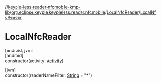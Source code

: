 //[keyple-less-reader-nfcmobile-kmp-lib](../../../index.md)/[org.eclipse.keyple.keypleless.reader.nfcmobile](../index.md)/[LocalNfcReader](index.md)/[LocalNfcReader](-local-nfc-reader.md)

# LocalNfcReader

[android, jvm]\
[android]\
constructor(activity: [Activity](https://developer.android.com/reference/kotlin/android/app/Activity.html))

[jvm]\
constructor(readerNameFilter: [String](https://kotlinlang.org/api/latest/jvm/stdlib/kotlin/-string/index.html) = &quot;*&quot;)
